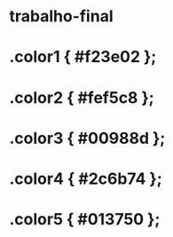 # trabalho-final

# .color1 { #f23e02 };
# .color2 { #fef5c8 };
# .color3 { #00988d };
# .color4 { #2c6b74 };
# .color5 { #013750 };